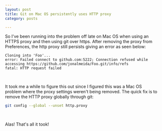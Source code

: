 ```yaml
---
layout: post
title: Git on Mac OS persistently uses HTTP proxy
category: posts

---
```


So I've been running into the problem off late on Mac OS when using an HTTPS proxy and then using git over https. After removing the proxy from Preferences, the http proxy still persists giving an error as seen below:

```
Cloning into 'Foo'...
error: Failed connect to github.com:5222; Connection refused while accessing https://github.com/jonalmeida/Foo.git/info/refs
fatal: HTTP request failed
```
<br>


It took me a while to figure this out since I figured this was a Mac OS problem where the proxy settings weren't being removed. The quick fix is to remove the HTTP proxy globally through git:

``` bash
git config --global --unset http.proxy
```
<br>

Alas! That's all it took!
<br>